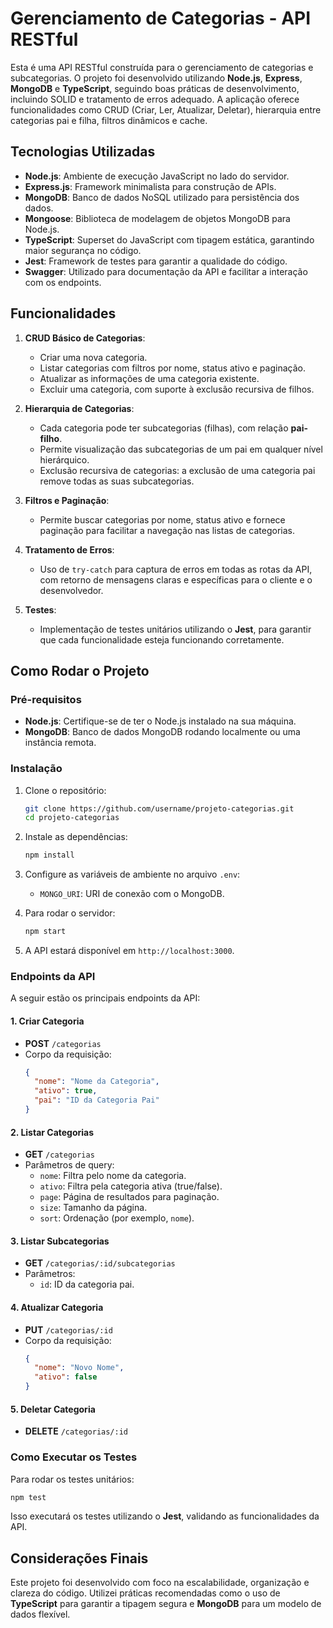 
# Gerenciamento de Categorias - API RESTful

Esta é uma API RESTful construída para o gerenciamento de categorias e subcategorias. O projeto foi desenvolvido utilizando **Node.js**, **Express**, **MongoDB** e **TypeScript**, seguindo boas práticas de desenvolvimento, incluindo SOLID e tratamento de erros adequado. A aplicação oferece funcionalidades como CRUD (Criar, Ler, Atualizar, Deletar), hierarquia entre categorias pai e filha, filtros dinâmicos e cache.

## Tecnologias Utilizadas

- **Node.js**: Ambiente de execução JavaScript no lado do servidor.
- **Express.js**: Framework minimalista para construção de APIs.
- **MongoDB**: Banco de dados NoSQL utilizado para persistência dos dados.
- **Mongoose**: Biblioteca de modelagem de objetos MongoDB para Node.js.
- **TypeScript**: Superset do JavaScript com tipagem estática, garantindo maior segurança no código.
- **Jest**: Framework de testes para garantir a qualidade do código.
- **Swagger**: Utilizado para documentação da API e facilitar a interação com os endpoints.

## Funcionalidades

1. **CRUD Básico de Categorias**:
    - Criar uma nova categoria.
    - Listar categorias com filtros por nome, status ativo e paginação.
    - Atualizar as informações de uma categoria existente.
    - Excluir uma categoria, com suporte à exclusão recursiva de filhos.

2. **Hierarquia de Categorias**:
    - Cada categoria pode ter subcategorias (filhas), com relação **pai-filho**.
    - Permite visualização das subcategorias de um pai em qualquer nível hierárquico.
    - Exclusão recursiva de categorias: a exclusão de uma categoria pai remove todas as suas subcategorias.

3. **Filtros e Paginação**:
    - Permite buscar categorias por nome, status ativo e fornece paginação para facilitar a navegação nas listas de categorias.

4. **Tratamento de Erros**:
    - Uso de `try-catch` para captura de erros em todas as rotas da API, com retorno de mensagens claras e específicas para o cliente e o desenvolvedor.

5. **Testes**:
    - Implementação de testes unitários utilizando o **Jest**, para garantir que cada funcionalidade esteja funcionando corretamente.

## Como Rodar o Projeto

### Pré-requisitos

- **Node.js**: Certifique-se de ter o Node.js instalado na sua máquina.
- **MongoDB**: Banco de dados MongoDB rodando localmente ou uma instância remota.

### Instalação

1. Clone o repositório:

   ```bash
   git clone https://github.com/username/projeto-categorias.git
   cd projeto-categorias
   ```

2. Instale as dependências:

   ```bash
   npm install
   ```

3. Configure as variáveis de ambiente no arquivo `.env`:

   - `MONGO_URI`: URI de conexão com o MongoDB.

4. Para rodar o servidor:

   ```bash
   npm start
   ```

5. A API estará disponível em `http://localhost:3000`.

### Endpoints da API

A seguir estão os principais endpoints da API:

#### 1. **Criar Categoria**
   - **POST** `/categorias`
   - Corpo da requisição:
     ```json
     {
       "nome": "Nome da Categoria",
       "ativo": true,
       "pai": "ID da Categoria Pai"
     }
     ```

#### 2. **Listar Categorias**
   - **GET** `/categorias`
   - Parâmetros de query:
     - `nome`: Filtra pelo nome da categoria.
     - `ativo`: Filtra pela categoria ativa (true/false).
     - `page`: Página de resultados para paginação.
     - `size`: Tamanho da página.
     - `sort`: Ordenação (por exemplo, `nome`).

#### 3. **Listar Subcategorias**
   - **GET** `/categorias/:id/subcategorias`
   - Parâmetros:
     - `id`: ID da categoria pai.

#### 4. **Atualizar Categoria**
   - **PUT** `/categorias/:id`
   - Corpo da requisição:
     ```json
     {
       "nome": "Novo Nome",
       "ativo": false
     }
     ```

#### 5. **Deletar Categoria**
   - **DELETE** `/categorias/:id`

### Como Executar os Testes

Para rodar os testes unitários:

```bash
npm test
```

Isso executará os testes utilizando o **Jest**, validando as funcionalidades da API.

## Considerações Finais

Este projeto foi desenvolvido com foco na escalabilidade, organização e clareza do código. Utilizei práticas recomendadas como o uso de **TypeScript** para garantir a tipagem segura e **MongoDB** para um modelo de dados flexível.
